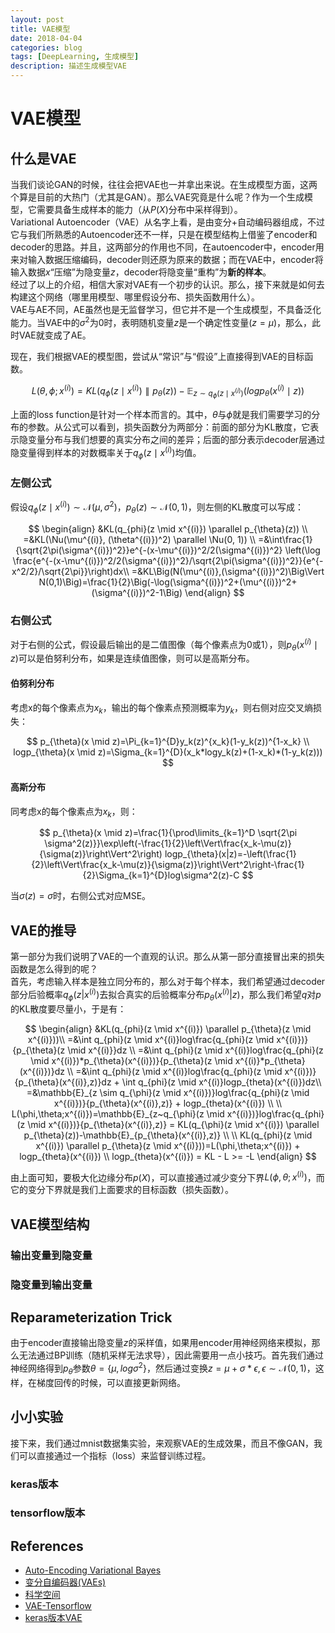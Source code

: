 ```yaml
---
layout: post
title: VAE模型
date: 2018-04-04
categories: blog
tags: [DeepLearning, 生成模型]
description: 描述生成模型VAE
---
```


# VAE模型

## 什么是VAE

当我们谈论GAN的时候，往往会把VAE也一并拿出来说。在生成模型方面，这两个算是目前的大热门（尤其是GAN）。那么VAE究竟是什么呢？作为一个生成模型，它需要具备生成样本的能力（从$P(X)$分布中采样得到）。  
Variational Autoencoder（VAE）从名字上看，是由变分+自动编码器组成，不过它与我们所熟悉的Autoencoder还不一样，只是在模型结构上借鉴了encoder和decoder的思路。并且，这两部分的作用也不同，在autoencoder中，encoder用来对输入数据压缩编码，decoder则还原为原来的数据；而在VAE中，encoder将输入数据$x$“压缩”为隐变量$z$，decoder将隐变量“重构”为**新的样本**。  
经过了以上的介绍，相信大家对VAE有一个初步的认识。那么，接下来就是如何去构建这个网络（哪里用模型、哪里假设分布、损失函数用什么）。  
VAE与AE不同，AE虽然也是无监督学习，但它并不是一个生成模型，不具备泛化能力。当VAE中的$\sigma^2$为0时，表明随机变量$z$是一个确定性变量($z=\mu$)，那么，此时VAE就变成了AE。

现在，我们根据VAE的模型图，尝试从“常识”与“假设”上直接得到VAE的目标函数。

$$
L(\theta, \phi;x^{(i)})=KL(q_{\phi}(z \mid x^{(i)}) \parallel p_{\theta}(z))-{\mathbb{E}}_{z \sim q_{\phi}(z \mid x^{(i)})}(logp_{\theta}(x^{(i)} \mid z))
$$

上面的loss function是针对一个样本而言的。其中，$\theta$与$\phi$就是我们需要学习的分布的参数。从公式可以看到，损失函数分为两部分：前面的部分为KL散度，它表示隐变量分布与我们想要的真实分布之间的差异；后面的部分表示decoder层通过隐变量得到样本的对数概率关于$q_{\phi}(z \mid x^{(i)})$均值。

### 左侧公式

假设$q_{\phi}(z \mid x^{(i)}) \sim \mathcal{N}(\mu, {\sigma^2})$，$p_{\theta}(z) \sim \mathcal{N}(0, 1)$，则左侧的KL散度可以写成：

$$
\begin{align}
&KL(q_{phi}(z \mid x^{(i)}) \parallel p_{\theta}(z)) \\
=&KL(\Nu(\mu^{(i)}, (\theta^{(i)})^2) \parallel \Nu(0, 1)) \\
=&\int\frac{1}{\sqrt{2\pi(\sigma^{(i)})^2}}e^{-(x-\mu^{(i)})^2/2(\sigma^{(i)})^2} \left(\log \frac{e^{-(x-\mu^{(i)})^2/2(\sigma^{(i)})^2}/\sqrt{2\pi(\sigma^{(i)})^2}}{e^{-x^2/2}/\sqrt{2\pi}}\right)dx\\ 
=&KL\Big(N(\mu^{(i)},(\sigma^{(i)})^2)\Big\Vert N(0,1)\Big)=\frac{1}{2}\Big(-\log(\sigma^{(i)})^2+(\mu^{(i)})^2+(\sigma^{(i)})^2-1\Big)
\end{align}
$$

### 右侧公式

对于右侧的公式，假设最后输出的是二值图像（每个像素点为0或1），则$p_{\theta}(x^{(i)} \mid z)$可以是伯努利分布，如果是连续值图像，则可以是高斯分布。

#### 伯努利分布

考虑x的每个像素点为$x_k$，输出的每个像素点预测概率为$y_k$，则右侧对应交叉熵损失：

$$
p_{\theta}(x \mid z)=\Pi_{k=1}^{D}y_k(z)^{x_k}(1-y_k(z))^{1-x_k} \\
logp_{\theta}(x \mid z)=\Sigma_{k=1}^{D}(x_k*logy_k(z)+(1-x_k)*(1-y_k(z)))
$$

#### 高斯分布

同考虑x的每个像素点为$x_k$，则：

$$
p_{\theta}(x \mid z)=\frac{1}{\prod\limits_{k=1}^D \sqrt{2\pi  \sigma^2(z)}}\exp\left(-\frac{1}{2}\left\Vert\frac{x_k-\mu(z)}{\sigma(z)}\right\Vert^2\right)
logp_{\theta}(x|z)=-\left(\frac{1}{2}\left\Vert\frac{x_k-\mu(z)}{\sigma(z)}\right\Vert^2\right-\frac{1}{2}\Sigma_{k=1}^{D}log\sigma^2(z)-C
$$

当$\sigma(z)=\sigma$时，右侧公式对应MSE。

## VAE的推导

第一部分为我们说明了VAE的一个直观的认识。那么从第一部分直接冒出来的损失函数是怎么得到的呢？  
首先，考虑输入样本是独立同分布的，那么对于每个样本，我们希望通过decoder部分后验概率$q_{\phi}(z|x^{(i)})$去拟合真实的后验概率分布$p_{\theta}(x^{(i)}|z)$，那么我们希望$q$对$p$的KL散度要尽量小，于是有：

$$
\begin{align}
&KL(q_{phi}(z \mid x^{(i)}) \parallel p_{\theta}(z \mid x^{(i)}))\\
=&\int q_{phi}(z \mid x^{(i)}log\frac{q_{phi}(z \mid x^{(i)})}{p_{\theta}(z \mid x^{(i)}}dz \\
=&\int q_{phi}(z \mid x^{(i)}log\frac{q_{phi}(z \mid x^{(i)})*p_{\theta}(x^{(i)})}{p_{\theta}(z \mid x^{(i)}*p_{\theta}(x^{(i)})}dz \\
=&\int q_{phi}(z \mid x^{(i)}log\frac{q_{phi}(z \mid x^{(i)})}{p_{\theta}(x^{(i)},z)}dz + \int q_{phi}(z \mid x^{(i)}logp_{theta}(x^{(i)})dz\\
=&\mathbb{E}_{z \sim q_{\phi}(z \mid x^{(i)})}log\frac{q_{phi}(z \mid x^{(i)})}{p_{\theta}(x^{(i)},z)} + logp_{theta}(x^{(i)}) \\
\\
L(\phi,\theta;x^{(i)})=\mathbb{E}_{z~q_{\phi}(z \mid x^{(i)})}log\frac{q_{phi}(z \mid x^{(i)})}{p_{\theta}(x^{(i)},z)} = KL(q_{\phi}(z \mid x^{(i)}) \parallel p_{\theta}(z))-\mathbb{E}_{p_{\theta}(x^{(i)},z)} \\
\\
KL(q_{phi}(z \mid x^{(i)}) \parallel p_{\theta}(z \mid x^{(i)}))=L(\phi,\theta;x^{(i)}) + logp_{theta}(x^{(i)}) \\
logp_{theta}(x^{(i)}) = KL - L >= -L
\end{align}
$$

由上面可知，要极大化边缘分布$p(X)$，可以直接通过减少变分下界$L(\phi,\theta;x^{(i)})$，而它的变分下界就是我们上面要求的目标函数（损失函数）。

## VAE模型结构

### 输出变量到隐变量

### 隐变量到输出变量

## Reparameterization Trick

由于encoder直接输出隐变量$z$的采样值，如果用encoder用神经网络来模拟，那么无法通过BP训练（随机采样无法求导），因此需要用一点小技巧。首先我们通过神经网络得到$p_{\theta}$参数$\theta=\{\mu,log\sigma^2\}$，然后通过变换$z=\mu+\sigma*\epsilon,\epsilon \sim \mathcal{N}(0,1)$，这样，在梯度回传的时候，可以直接更新网络。

## 小小实验

接下来，我们通过mnist数据集实验，来观察VAE的生成效果，而且不像GAN，我们可以直接通过一个指标（loss）来监督训练过程。

### keras版本


### tensorflow版本


## References

* [Auto-Encoding Variational Bayes](https://arxiv.org/pdf/1312.6114.pdf)
* [变分自编码器(VAEs)](https://zhuanlan.zhihu.com/p/25401928)
* [科学空间](https://spaces.ac.cn)
* [VAE-Tensorflow](https://github.com/y0ast/VAE-TensorFlow)
* [keras版本VAE](https://github.com/keras-team/keras/blob/master/examples/variational_autoencoder.py)